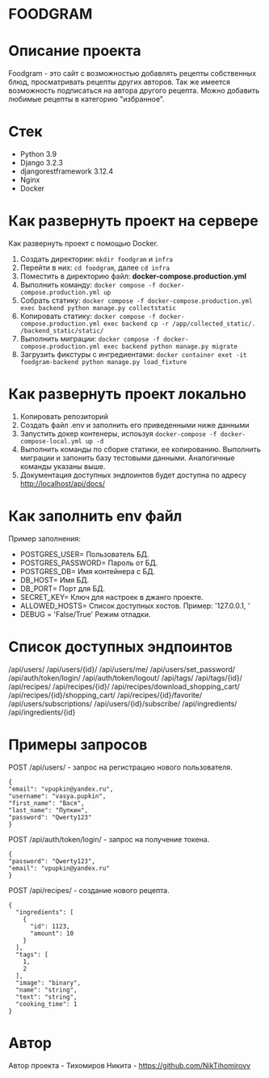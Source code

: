 # FOODGRAM

# Описание проекта
Foodgram - это сайт с возможностью добавлять рецепты собственных блюд, просматривать рецепты других авторов. Так же имеется возможность подписаться на автора другого рецепта. Можно добавить любимые рецепты в категорию "избранное".

# Стек
* Python 3.9
* Django 3.2.3
* djangorestframework 3.12.4
* Nginx
* Docker

# Как развернуть проект на сервере
Как развернуть проект с помощью Docker.
1. Создать директории: ```mkdir foodgram``` и ```infra```
2. Перейти в них: ```cd foodgram```, далее ```cd infra```
3. Поместить в директорию файл: **docker-compose.production.yml**
4. Выполнить команду: ```docker compose -f docker-compose.production.yml up```
5. Собрать статику: ```docker compose -f docker-compose.production.yml exec backend python manage.py collectstatic```
6. Копировать статику: ```docker compose -f docker-compose.production.yml exec backend cp -r /app/collected_static/. /backend_static/static/``` 
7. Выполнить миграции: ```docker compose -f docker-compose.production.yml exec backend python manage.py migrate```
8. Загрузить фикстуры с ингредиентами:  ```docker container exet -it foodgram-backend python manage.py load_fixture```

# Как развернуть проект локально
1. Копировать репозиторий
2. Создать файл .env и заполнить его приведенными ниже данными
3. Запустить докер контенеры, испоьзуя ```docker-compose -f docker-compose-local.yml up -d```
4. Выполнить команды по сборке статики, ее копированию. Выполнить миграции и запонить базу тестовыми данными. Аналогичные команды указаны выше.
5. Документация доступных эндпоинтов будет доступна по адресу  [http://localhost/api/docs/](http://localhost/api/docs/)

# Как заполнить env файл
Пример заполнения:
* POSTGRES_USER= Пользователь БД.
* POSTGRES_PASSWORD= Пароль от БД.
* POSTGRES_DB= Имя контейнера с БД.
* DB_HOST= Имя БД.
* DB_PORT= Порт для БД.
* SECRET_KEY= Ключ для настроек в джанго проекте.
* ALLOWED_HOSTS= Список доступных хостов. Пример: '127.0.0.1, ' 
* DEBUG = 'False/True' Режим отладки.

# Список доступных эндпоинтов
/api/users/
/api/users/{id}/
/api/users/me/
/api/users/set_password/
/api/auth/token/login/
/api/auth/token/logout/
/api/tags/
/api/tags/{id}/
/api/recipes/
/api/recipes/{id}/
/api/recipes/download_shopping_cart/
/api/recipes/{id}/shopping_cart/
/api/recipes/{id}/favorite/
/api/users/subscriptions/
/api/users/{id}/subscribe/
/api/ingredients/
/api/ingredients/{id}

# Примеры запросов 
POST /api/users/ - запрос на регистрацию нового пользователя.
```
{
"email": "vpupkin@yandex.ru",
"username": "vasya.pupkin",
"first_name": "Вася",
"last_name": "Пупкин",
"password": "Qwerty123"
}
```

POST /api/auth/token/login/ - запрос на получение токена.
```
{
"password": "Qwerty123",
"email": "vpupkin@yandex.ru"
}
```

POST /api/recipes/ - создание нового рецепта.
```
{
  "ingredients": [
    {
      "id": 1123,
      "amount": 10
    }
  ],
  "tags": [
    1,
    2
  ],
  "image": "binary",
  "name": "string",
  "text": "string",
  "cooking_time": 1
}
```


# Автор
Автор проекта - Тихомиров Никита - https://github.com/NikTihomirovv
